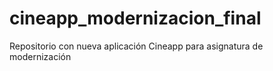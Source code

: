# cineapp_modernizacion_final
Repositorio con nueva aplicación Cineapp para asignatura de modernización
